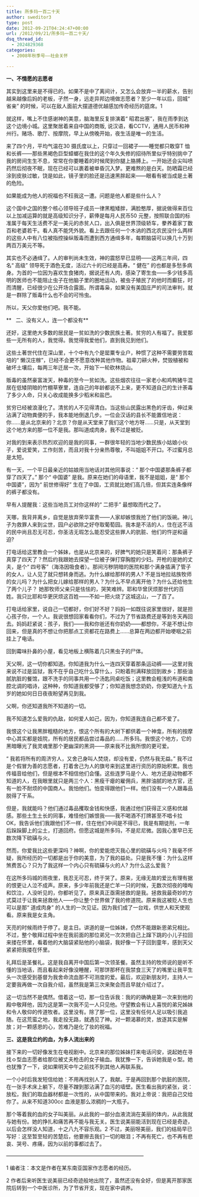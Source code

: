 ```yaml
---
title: 所多玛一百二十天
author: sweditor3
type: post
date: 2012-09-21T04:24:47+00:00
url: /2012/09/21/所多玛一百二十天/
dsq_thread_id:
  - 2024829368
categories:
  - 2008年秋季号——社会关怀

---
```

**一、不情愿的志愿者**

其实到这里来是不得已的。如果不是中了离间计，又怎么会放弃一半的薪水，告别越来越像后妈的老板，孑然一身，远走异邦边境做志愿者？至少一年以后，回城“ 省亲” 的时候，可以在敌人面前大摆道德优越感加传奇经历的筵席。1

就这样，嘴上不住感谢神的美意，脑海里反复排演着“ 昭君出塞”，我在雨季到达这个边境小城。这里聚居着来自中国的商贩, 说汉语，看CCTV，通用人民币和神州行。赌场、歌厅、按摩院，早上从傍晚开始，夜生活是唯一的生活。

来了四个月，平均气温在30 摄氏度以上，只穿过一回裙子——睡觉都只敢穿T 恤和长裤——那些黑褐色巨型蟑螂在我住的这个年久失修的招待所里似乎特别挑中了我的房间生生不息，常常在你要睡着的时候爬到你腿上胳膊上。一开始还会尖叫喷药然后彻夜不眠，现在已经可以裹着被单昏沉入梦。更难熬的是白天。防晒霜已经涂到皮肤过敏，饶是如此，镜子里的脸还是迅速黑胖起来——眼看有被当成是土著的危险。

如果能成为他人的祝福也不枉我这一遭。问题是他人都是些什么人？

这个国中之国的整个核心领导班子成员一律黑粗矮胖，满脸憨厚，据说做得来百位以上加减运算的就是高级知识分子，薪俸是每月人民币50 元整，按照联合国的标准属于每天生活费不足一美元的赤贫人口，出入俱是世界顶级轿车，豢养着家丁数百和老婆若干。看人真不能凭外貌。看上去跟任何一个木讷的西北农民没什么两样的这些人中有八位被指控操纵贩毒而遭到西方通缉多年，每颗脑袋可以换几十万到两百万美元不等。

其实也不必通缉了。人的审判尚未生效，神的震怒早已显明——这两三年间，四名“ 高级” 领导死于酒色无度，活过六十的已经是高寿。“ 健在” 的也都是多愁多病身。为首的一位因为喜欢生食猪肉，据说还有人肉，感染了寄生虫——多少钱多高明的医师也不能阻止虫子在他脑子里的圈地运动，被虫子殖民了的他时而癫狂，时而清醒，已经很少在公开场合露面。所谓毒枭，如果没有美国庄严的司法审判，就是一群除了贩毒什么也不会的可怜虫。

所以，天父你爱他们吧。我不能。

**   二、没有义人，连一个都没有**

还好，这里绝大多数的居民是一贫如洗的少数民族土著。贫穷的人有福了。我爱那些一无所有的人，我觉得。我觉得我爱他们，直到我见到他们。

这些土著世代住在深山里，十个中有九个是罂粟专业户，种惯了这种不需要劳苦栽培的“ 懒汉庄稼”，已经不会更不愿意改种其他作物。祖辈刀耕火种，焚毁植被和破坏土壤后，每两三年迁居一次，开始下一轮砍林烧山。

贩毒的虽然豪富泼天，种毒的至今一贫如洗。这些烟农往往一家老小和鸡鸭猪牛混居在低矮阴暗的竹棚草寮里，连自己的年龄都说不上来，更不知道自己的生计荼毒了多少人命，只关心收成能换多少稻米和盐巴。

贫穷已经被浪漫化了。清贫的人不见得清白。当这些山民露出黑色的牙齿，伸过来沾满了动物粪便的手，我本能地倒退几步。一位会汉话的县长不能置信地说：你……是从北京来的？北京？你是从天堂来了我们这个地方呀……只是，从天堂到这个地方来的那一位不是我。那叫道成肉身。我不过是被贬。

对我的到来表示热烈欢迎的是我的同事，一群很年轻的当地少数民族小姑娘小伙子，爱说爱笑，工作刻苦，而且对我十分亲热尊敬，不叫姐姐不开口。不过蜜月总是太短。

有一天，一个平日最亲近的姑娘用当地话对其他同事说：“ 那个中国婆那条裤子都穿了四天了。” 那个“ 中国婆” 是我。原来在她们的母语里，我不是姐姐，是“ 那个中国婆”，因为“ 前世修得好” 生在了中国，工资就比她们高几倍，但其实连条像样的裤子都没有。

早有人提醒我：这些当地员工对你这样的“ 二把手” 最想取而代之了。

天哪，我背井离乡，自觉是放弃荣华富贵——人家却嫉恨我抢了他们的饭碗。神儿子为救罪人来到尘世，园户必欲除之好夺取葡萄园。我本是不洁的人，住在这不洁的民中尚且忍无可忍，你圣洁无瑕怎么能忍受这些罪人的肮脏、他们的忤逆和逼迫?

打电话给这里教会一个姊妹，也是从北京来的，好脾气的她只是笑着问：那条裤子真穿了四天了？然后约我跟她去探望一位被子弹打穿胸膛的少妇。开枪的是她的丈夫，是个“ 四号客”（海洛因吸食者）。那间污秽阴暗的医院和那个满身插满了管子的女人，让人见了就只想转身而逃。为什么嫁给那样的男人? 不是当地拉祜族牧师的女儿吗？为什么把女儿嫁给那样的男人？为什么不早点离开他？为什么还给他生了两个儿子？ 她那牧师父亲只是怯怯的，哭笑难辨。耶和华曾厌烦那世代的百姓。我只比耶和华更厌烦这百姓——不如一把火烧了这城这山，一了百了。

打电话给家里，说自己一切都好，你们好不好？妈妈一如既往说家里很好，就是担心孩子你，一个人。我说很想回家看看你们，不过为了节省路费还是等到冬天再回去。妈妈赶紧说：孩子，我们——我和你爸还有你奶奶——都想你，不是不想让你回来，但是真的不想让你把那点工资都花在路费上……总算在两边都开始哽咽之前挂上了电话。

回到霉味扑鼻的小屋，看见地板上横陈着几只黑虫子的尸体。

天父啊，这一切你都知道。你知道我为什么一连四天穿着那条运动裤——这里对我来说不过是监狱，我不在乎自己吃什么穿什么，只盼着刑满释放回到故乡；那些油腻肮脏的餐馆，跟不洗手的同事共用一个汤匙同桌吃饭；这里教会粗浅的布道和南腔北调的唱诗，这种种，你知道我都受够了；你知道我想念奶奶，你更知道九十五岁的她如何日日夜夜盼望再见到我。

父啊，你还知道我所不知道的一切。

我不知道怎么爱我的仇敌，如何爱人如己，因为，你知道我连自己都不爱了。

我恨这个让我黑胖粗糙的地方，恨这个所有的大树下都供着一个神龛，所有的按摩中心其实都是妓院，所有的居民都品尝过毒品的……所多玛。我恨这个地方，它的黑暗曝光了我灵魂里那个更幽深的黑洞——原来我不比我所恨的更可爱。

“ 我若将所有的周济穷人，又舍己身叫人焚烧，却没有爱，仍然与我无益。” 我不过是个假冒为善的志愿者，打着舍己为人的旗号来到这里进行资历的原始积累。我也传福音给他们，但是根本不相信他们会懂。这些连罗马是个人、地方还是动物都不知道的人，在我眼里就只是两三个人：黑瘦干瘪的雇佣兵，黑胖油腻的地方官，还有一脸不耐烦的中国商人。我怕他们。怕变得跟他们一样。他们没有一个人跟毒品脱得了干系。

但是，我就能吗？他们通过毒品攫取金钱和快感，我通过他们获得正义感和优越感。那些土生土长的同事，难怪他们嫉恨我——我不喝酒不打牌甚至不唱卡拉OK，我告诉他们我跟他们不一样，住在他们中间是不得已，我是有期徒刑，一年后跺跺脚上的尘土，打道回府。但愿这城是所多玛，不是尼尼微。因我心里早已无数次降下硫磺与火。

然而，你爱我比这些更深吗？神啊，你的爱能熄灭我心里的硫磺与火吗？我毫不怀疑，我所经历的一切都是出于你的美意，为了我的益处。只是我不懂：为什么这样煞费苦心？只为了我这样一个内心只有硫磺与火的人? 为什么这么爱我？

在这所多玛城的雨夜里，我忍无可忍，终于哭了。原来，无缘无故的爱比有理有据的恨更让人泣不成声。原来，多少年前我还是亡羊一只的时候，无数次彻夜的嚎啕和饮泣，人没听见的，你都听见了。原来真正亟需拯救的是我。拯救我最奇妙的方式莫过于让我来拯救他人——你让整个世界做了我的修道院。原来我这被贬人生也可以是那“ 道成肉身” 的人生的一次见证。因为我们成了一台戏，供世人和天使观看。原来我是女主角。

天亮的时候雨终于停了。是主日。讲道的是一位姊妹，仍然不能跟新恩弟兄相比。不过，整个敬拜过程中坐在我前面的那位弟兄一次次把自己上蹿下跳的小儿子拉回来搂在怀里，看着他的大脑袋紧贴他的小脑袋，我好像一下子回到童年，感到天父紧紧把我搂在怀里。

礼拜后是圣餐礼。这是我自离开中国后第一次领圣餐。虽然主持的牧师说的是听不懂的当地话，而且看起来好像没睡醒，可那饼那杯在我禁食三天了的嘴里让我平生头一次感受到基督为我舍命流血那不可测度的爱。最后，欢迎新朋友时，主持人一定要我再做一次自我介绍，虽然我是第三次来聚会而且早就介绍过了。

这一切当然不是偶然。借着这一切，那一位告诉我：我的的确确是第一次来到他的殿中敬拜他，因为这是第一次我不见一人只见他。守望教会有让人喜悦的弟兄姊妹和令人敬仰的传道牧者。这里没有。除了那一位，这里没有任何人足以吸引我追随。在这荒蛮之地，我走投无路，就遇见了神。对一颗渴慕的灵，放逐其实是解放；对一颗感恩的心，苦难乃是化了妆的祝福。

**三、这是我立约的血，为多人流出来的**

接下来的一切好像发生在电视剧中。北京来的那位姊妹打来电话问安，说起她在寻找ｏ型血志愿者给那位被丈夫枪击的女子输血。我犹豫一下，告诉她我是ｏ型。她也犹豫了一下，说如果明天中午之前找不到其他人再联系我。

一个小时后我发短信给她：不用再找别人了，我献。于是再回到那个肮脏的医院，在一张手术床上躺下，尽量不蹭到那沾满了血污的墙壁。医生看出我的紧张，说：放松，我们的取血器材都是一次性的，从中国带来的。我对上帝说：我把自己交给你了。从来不知道300cc 血液是那么浓稠的一大瓶子。

那个等着我的血的女子叫美丽。从此我的一部分血液流淌在美丽的体内，从此我就与她有份。她的挣扎和痛苦再不能与我无关。医生说美丽能活到现在已经是奇迹，以后会怎样没人知道，十之八九不容乐观。2 不过，美丽呀美丽，我们的结局早已写好：这至暂至轻的苦楚后，他要擦去我们一切的眼泪；不再有死亡，也不再有悲哀、哭号、疼痛，因为以前的事都过去了。

&#8212;&#8212;&#8212;&#8212;&#8212;&#8212;&#8212;&#8212;&#8212;&#8212;&#8212;&#8212;&#8212;&#8212;&#8212;&#8212;&#8212;&#8212;&#8212;&#8212;&#8212;&#8212;&#8212;&#8212;&#8212;&#8212;&#8211;

1 编者注：本文是作者在某东南亚国家作志愿者的经历。
  
2 作者后来听医生说美丽已经奇迹般地出院了，虽然还没有全好，但是离开那家医院后转到一个中医诊所，为了节省开支，现在家中调养。